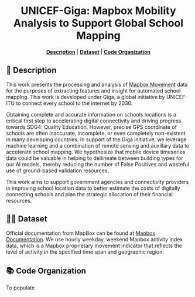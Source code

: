 <div align="center">

# UNICEF-Giga: Mapbox Mobility Analysis to Support Global School Mapping

<p>
<b><a href="#-description">Description</a></b>
|
<b><a href="#-dataset">Dataset</a></b>
|
<b><a href="#-code-organization">Code Organization</a></b>
</p>

</div>

## 📄 Description
This work presents the processing and analysis of [Mapbox Movement](https://docs.mapbox.com/data/movement/guides/) data for the purposes of extracting features and insight for automated school mapping. This work is developed under Giga, a global initiative by UNICEF-ITU to connect every school to the internet by 2030.

Obtaining complete and accurate information on schools locations is a critical first step to accelerating digital connectivity and driving progress towards SDG4: Quality Education. However, precise GPS coordinate of schools are often inaccurate, incomplete, or even completely non-existent in many developing countries.  In support of the Giga initiative, we leverage machine learning and a combination of remote sensing and auxillary data to accelerate school mapping. We hypothesize that mobile device timeseries data could be valuable in helping to deilineate between building types for our AI models, thereby reducing the number of False Positives and wasteful use of ground-based validation resources.

This work aims to support government agencies and connectivity providers in improving school location data to better estimate the costs of digitally connecting schools and plan the strategic allocation of their financial resources.

<p>

## 🚶‍♀️ Dataset
Official documentation from MapBox can be found at [Mapbox Documentation](https://docs.mapbox.com/). We use hourly weekday, weekend Mapbox activity index data, which is a Mapbox proprietary movement indicator that reflects the level of activity in the specified time span and geographic region.


## 📚 Code Organization
To populate

